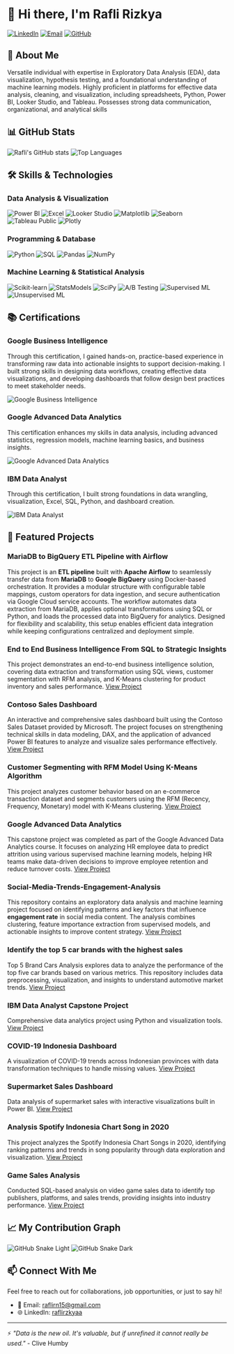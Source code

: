 # 👋 Hi there, I'm Rafli Rizkya

[![LinkedIn](https://img.shields.io/badge/LinkedIn-0077B5?style=for-the-badge&logo=linkedin&logoColor=white)](https://www.linkedin.com/in/raflirzkyaa/)
[![Email](https://img.shields.io/badge/Email-D14836?style=for-the-badge&logo=gmail&logoColor=white)](mailto:raflirn15@gmail.com)
[![GitHub](https://img.shields.io/badge/GitHub-181717?style=for-the-badge&logo=github&logoColor=white)](https://github.com/RafliRizkya)

## 💼 About Me
Versatile individual with expertise in Exploratory Data Analysis (EDA), data visualization, hypothesis testing, and a foundational understanding of machine learning models. Highly proficient in platforms for effective data analysis, cleaning, and visualization, including spreadsheets, Python, Power BI, Looker Studio, and Tableau. Possesses strong data communication, organizational, and analytical skills

## 📊 GitHub Stats
![Rafli's GitHub stats](https://github-readme-stats.vercel.app/api?username=RafliRizkya&show_icons=true&theme=tokyonight&include_all_commits=true&cache_seconds=1800)
![Top Languages](https://github-readme-stats.vercel.app/api/top-langs/?username=RafliRizkya&layout=compact&theme=tokyonight&langs_count=10)

## 🛠️ Skills & Technologies
### Data Analysis & Visualization
![Power BI](https://img.shields.io/badge/Power_BI-F2C811?style=for-the-badge&logo=powerbi&logoColor=black)
![Excel](https://img.shields.io/badge/Excel-217346?style=for-the-badge&logo=microsoft-excel&logoColor=white)
![Looker Studio](https://img.shields.io/badge/Looker_Studio-4285F4?style=for-the-badge&logo=google&logoColor=white)
![Matplotlib](https://img.shields.io/badge/Matplotlib-11557c?style=for-the-badge&logo=python&logoColor=white)
![Seaborn](https://img.shields.io/badge/Seaborn-3776AB?style=for-the-badge&logo=python&logoColor=white)
![Tableau Public](https://img.shields.io/badge/Tableau-E97627?style=for-the-badge&logo=tableau&logoColor=white)
![Plotly](https://img.shields.io/badge/Plotly-3F4F75?style=for-the-badge&logo=plotly&logoColor=white)

### Programming & Database
![Python](https://img.shields.io/badge/Python-3776AB?style=for-the-badge&logo=python&logoColor=white)
![SQL](https://img.shields.io/badge/SQL-4479A1?style=for-the-badge&logo=postgresql&logoColor=white)
![Pandas](https://img.shields.io/badge/Pandas-150458?style=for-the-badge&logo=pandas&logoColor=white)
![NumPy](https://img.shields.io/badge/NumPy-013243?style=for-the-badge&logo=numpy&logoColor=white)

### Machine Learning & Statistical Analysis
![Scikit-learn](https://img.shields.io/badge/Scikit_Learn-F7931E?style=for-the-badge&logo=scikit-learn&logoColor=white)
![StatsModels](https://img.shields.io/badge/StatsModels-4051B5?style=for-the-badge&logo=python&logoColor=white)
![SciPy](https://img.shields.io/badge/SciPy-8CAAE6?style=for-the-badge&logo=scipy&logoColor=white)
![A/B Testing](https://img.shields.io/badge/A/B_Testing-0078D4?style=for-the-badge&logo=ab-testing&logoColor=white)
![Supervised ML](https://img.shields.io/badge/Supervised_ML-00979D?style=for-the-badge&logo=python&logoColor=white)
![Unsupervised ML](https://img.shields.io/badge/Unsupervised_ML-3776AB?style=for-the-badge&logo=python&logoColor=white)

## 📚 Certifications

### Google Business Intelligence
Through this certification, I gained hands-on, practice-based experience in transforming raw data into actionable insights to support decision-making. I built strong skills in designing data workflows, creating effective data visualizations, and developing dashboards that follow design best practices to meet stakeholder needs.

![Google Business Intelligence](Google%20Business%20Intelligence.jpg)

### Google Advanced Data Analytics
This certification enhances my skills in data analysis, including advanced statistics, regression models, machine learning basics, and business insights.

![Google Advanced Data Analytics](Google%20Advanced%20Data%20Analytics.jpg)

### IBM Data Analyst
Through this certification, I built strong foundations in data wrangling, visualization, Excel, SQL, Python, and dashboard creation.

![IBM Data Analyst](IBM%20Data%20Analyst.jpg)

## 🚀 Featured Projects

### MariaDB to BigQuery ETL Pipeline with Airflow
This project is an **ETL pipeline** built with **Apache Airflow** to seamlessly transfer data from **MariaDB** to **Google BigQuery** using Docker-based orchestration. It provides a modular structure with configurable table mappings, custom operators for data ingestion, and secure authentication via Google Cloud service accounts. The workflow automates data extraction from MariaDB, applies optional transformations using SQL or Python, and loads the processed data into BigQuery for analytics. Designed for flexibility and scalability, this setup enables efficient data integration while keeping configurations centralized and deployment simple.


### End to End Business Intelligence From SQL to Strategic Insights
This project demonstrates an end-to-end business intelligence solution, covering data extraction and transformation using SQL views, customer segmentation with RFM analysis, and K-Means clustering for product inventory and sales performance.
[View Project](https://github.com/RafliRizkya/End-to-End-Business-Intelligence-From-SQL-to-Strategic-Insights)

### Contoso Sales Dashboard
An interactive and comprehensive sales dashboard built using the Contoso Sales Dataset provided by Microsoft. The project focuses on strengthening technical skills in data modeling, DAX, and the application of advanced Power BI features to analyze and visualize sales performance effectively.
[View Project](https://github.com/RafliRizkya/Contoso-Sales-Sample-Data-from-Power-BI-)

### Customer Segmenting with RFM Model Using K-Means Algorithm
This project analyzes customer behavior based on an e-commerce transaction dataset and segments customers using the RFM (Recency, Frequency, Monetary) model with K-Means clustering.
[View Project](https://github.com/RafliRizkya/Clustering-Customers-with-RFM-Model-Using-K-Means-Algorithm)

### Google Advanced Data Analytics
This capstone project was completed as part of the Google Advanced Data Analytics course. It focuses on analyzing HR employee data to predict attrition using various supervised machine learning models, helping HR teams make data-driven decisions to improve employee retention and reduce turnover costs.
[View Project](https://github.com/RafliRizkya/Google-Advanced-Data-Analytics-Capstone-Project)

### Social-Media-Trends-Engagement-Analysis
This repository contains an exploratory data analysis and machine learning project focused on identifying patterns and key factors that influence **engagement rate** in social media content. The analysis combines clustering, feature importance extraction from supervised models, and actionable insights to improve content strategy.
[View Project](https://github.com/RafliRizkya/Social-Media-Trends-Engagement-Analysis)

### Identify the top 5 car brands with the highest sales
Top 5 Brand Cars Analysis explores data to analyze the performance of the top five car brands based on various metrics. This repository includes data preprocessing, visualization, and insights to understand automotive market trends.
[View Project](https://github.com/RafliRizkya/Top-5-Car-Brands-Sales-2014-2015-)

### IBM Data Analyst Capstone Project
Comprehensive data analytics project using Python and visualization tools.
[View Project](https://github.com/RafliRizkya/IBM-Data-Analyst-Capstone-Project)

### COVID-19 Indonesia Dashboard
A visualization of COVID-19 trends across Indonesian provinces with data transformation techniques to handle missing values.
[View Project](https://github.com/RafliRizkya/Covid-19-Indonesia-Dashboard)

### Supermarket Sales Dashboard
Data analysis of supermarket sales with interactive visualizations built in Power BI.
[View Project](https://github.com/RafliRizkya/Supermarket-Sales-Dashboard)

### Analysis Spotify Indonesia Chart Song in 2020
This project analyzes the Spotify Indonesia Chart Songs in 2020, identifying ranking patterns and trends in song popularity through data exploration and visualization.
[View Project](https://github.com/RafliRizkya/Analysis-Spotify-Indonesia-Chart-Song-in-2020)

### Game Sales Analysis
Conducted SQL-based analysis on video game sales data to identify top publishers, platforms, and sales trends, providing insights into industry performance.
[View Project](https://github.com/RafliRizkya/Game-Sales-SQL-Analysis)

## 📈 My Contribution Graph
![GitHub Snake Light](https://github.com/RafliRizkya/RafliRizkya/blob/main/dist/github-snake.svg#gh-light-mode-only)
![GitHub Snake Dark](https://github.com/RafliRizkya/RafliRizkya/blob/main/dist/github-snake-dark.svg#gh-dark-mode-only)

## 📫 Connect With Me
Feel free to reach out for collaborations, job opportunities, or just to say hi!
- 📧 Email: raflirn15@gmail.com
- 🌐 LinkedIn: [raflirzkyaa](https://www.linkedin.com/in/raflirzkyaa/)

---
⚡ *"Data is the new oil. It's valuable, but if unrefined it cannot really be used."* - Clive Humby
